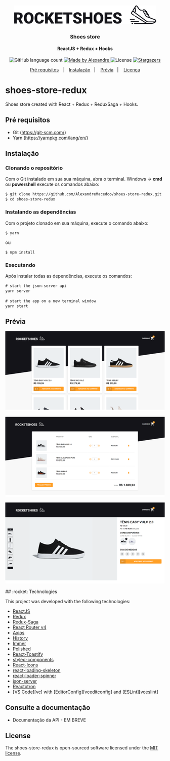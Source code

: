 <h1 align="center" >
  <img alt="Github" title="Github" src=".github/logo.svg" width="450px"/>
</h1>


<h3 align="center">
  Shoes store
</h3>

<h4 align="center">
  ReactJS + Redux + Hooks
</h4>

<p align="center">
  <img alt="GitHub language count" src="https://img.shields.io/github/languages/count/AlexandreMacedoo/shoes-store-redux?color=%2304D361">

  <a href="https://github.com/AlexandreMacedoo">
    <img alt="Made by Alexandre" src="https://img.shields.io/badge/made%20by-Alexandre-%2304D361">
  </a>

  <img alt="License" src="https://img.shields.io/badge/license-MIT-%2304D361">

  <a href="https://github.com/AlexandreMacedoo/shoes-store-redux/stargazers">
    <img alt="Stargazers" src="https://img.shields.io/github/stars/AlexandreMacedoo/shoes-store-redux?style=social">
  </a>
</p>

<p align="center">
  <a href="#pré-requisitos">Pré requisitos</a>&nbsp;&nbsp;&nbsp;|&nbsp;&nbsp;&nbsp;
  <a href="#instalação">Instalação</a>&nbsp;&nbsp;&nbsp;|&nbsp;&nbsp;&nbsp;
  <a href="#prévia">Prévia</a>&nbsp;&nbsp;&nbsp;|&nbsp;&nbsp;&nbsp;
  <a href="#license">Licença</a>
</p>

# shoes-store-redux
Shoes store created with React + Redux + ReduxSaga + Hooks.

## Pré requisitos

- Git (https://git-scm.com/)
- Yarn (https://yarnpkg.com/lang/en/)

## Instalação
### Clonando o repositório
Com o Git instalado em sua sua máquina, abra o terminal.
Windows -> **cmd** ou **powershell** execute os comandos abaixo:
```ssh
$ git clone https://github.com/AlexandreMacedoo/shoes-store-redux.git
$ cd shoes-store-redux
```
### Instalando as dependências
Com o projeto clonado em sua máquina, execute o comando abaixo:

```ssh
$ yarn
```
ou
```ssh
$ npm install
```

### Executando
Após instalar todas as dependências, execute os comandos:

```ssh
# start the json-server api
yarn server

# start the app on a new terminal window
yarn start
```

## Prévia
<p align="left">
  <img alt="Home" src=".github/previa1-new.png" width="550px">
</p>
<p align="left">
  <img alt="Cart" src=".github/previa2-new.png" width="550px">
</p>
<p align="left">
  <img alt="Product" src=".github/previa3-new.png" width="550px">
</p>
## :rocket: Technologies

This project was developed with the following technologies:

-  [ReactJS](https://reactjs.org/)
-  [Redux](https://redux.js.org/)
-  [Redux-Saga](https://redux-saga.js.org/)
-  [React Router v4](https://github.com/ReactTraining/react-router)
-  [Axios](https://github.com/axios/axios)
-  [History](https://www.npmjs.com/package/history)
-  [Immer](https://github.com/immerjs/immer)
-  [Polished](https://polished.js.org/)
-  [React-Toastify](https://fkhadra.github.io/react-toastify/)
-  [styled-components](https://www.styled-components.com/)
-  [React-Icons](https://react-icons.netlify.com/)
-  [react-loading-skeleton](https://github.com/dvtng/react-loading-skeleton)
-  [react-loader-spinner](https://github.com/mhnpd/react-loader-spinner)
-  [json-server](https://github.com/typicode/json-server)
-  [Reactotron](https://infinite.red/reactotron)
-  [VS Code][vc] with [EditorConfig][vceditconfig] and [ESLint][vceslint]

## Consulte a documentação
- Documentação da API - EM BREVE

## License
The shoes-store-redux is open-sourced software licensed under the [MIT license](https://opensource.org/licenses/MIT).
